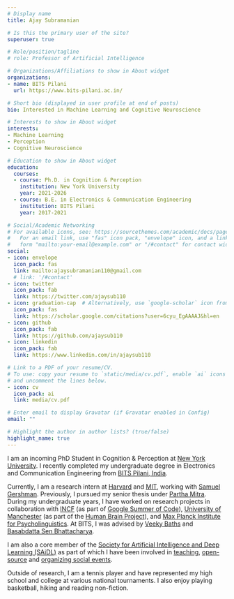 ```yaml
---
# Display name
title: Ajay Subramanian

# Is this the primary user of the site?
superuser: true

# Role/position/tagline
# role: Professor of Artificial Intelligence

# Organizations/Affiliations to show in About widget
organizations:
- name: BITS Pilani
  url: https://www.bits-pilani.ac.in/

# Short bio (displayed in user profile at end of posts)
bio: Interested in Machine Learning and Cognitive Neuroscience

# Interests to show in About widget
interests:
- Machine Learning
- Perception
- Cognitive Neuroscience

# Education to show in About widget
education:
  courses:
  - course: Ph.D. in Cognition & Perception
    institution: New York University
    year: 2021-2026
  - course: B.E. in Electronics & Communication Engineering
    institution: BITS Pilani
    year: 2017-2021

# Social/Academic Networking
# For available icons, see: https://sourcethemes.com/academic/docs/page-builder/#icons
#   For an email link, use "fas" icon pack, "envelope" icon, and a link in the
#   form "mailto:your-email@example.com" or "/#contact" for contact widget.
social:
- icon: envelope
  icon_pack: fas
  link: mailto:ajaysubramanian110@gmail.com
  # link: '/#contact'
- icon: twitter
  icon_pack: fab
  link: https://twitter.com/ajaysub110
- icon: graduation-cap  # Alternatively, use `google-scholar` icon from `ai` icon pack
  icon_pack: fas
  link: https://scholar.google.com/citations?user=6cyu_EgAAAAJ&hl=en
- icon: github
  icon_pack: fab
  link: https://github.com/ajaysub110
- icon: linkedin
  icon_pack: fab
  link: https://www.linkedin.com/in/ajaysub110

# Link to a PDF of your resume/CV.
# To use: copy your resume to `static/media/cv.pdf`, enable `ai` icons in `params.toml`, 
# and uncomment the lines below.
- icon: cv
  icon_pack: ai
  link: media/cv.pdf

# Enter email to display Gravatar (if Gravatar enabled in Config)
email: ""

# Highlight the author in author lists? (true/false)
highlight_name: true
---
```


I am an incoming PhD Student in Cognition & Perception at [New York University](https://www.nyu.edu/). I recently completed my undergraduate degree in Electronics and Communication Engineering from [BITS Pilani, India](https://www.bits-pilani.ac.in/).

Currently, I am a research intern at [Harvard](https://www.harvard.edu/) and [MIT](https://www.mit.edu/), working with [Samuel Gershman](https://gershmanlab.com/). Previously, I pursued my senior thesis under [Partha Mitra](https://www.cshl.edu/research/faculty-staff/partha-mitra/). During my undergraduate years, I have worked on research projects in collaboration with [INCF](https://www.incf.org/) (as part of [Google Summer of Code](https://summerofcode.withgoogle.com/)), [University of Manchester](https://www.manchester.ac.uk/) (as part of the [Human Brain Project](https://www.humanbrainproject.eu/en/)), and [Max Planck Institute for Psycholinguistics](https://www.mpi.nl/). At BITS, I was advised by [Veeky Baths](https://universe.bits-pilani.ac.in/goa/veeky/profile) and [Basabdatta Sen Bhattacharya](https://www.bits-pilani.ac.in/goa/basabdattab/profile).

I am also a core member of the [Society for Artificial Intelligence and Deep Learning (SAiDL)](https://www.saidl.in/) as part of which I have been involved in [teaching](https://github.com/SforAiDl/Deep-Learning-TIP), [open-source](https://github.com/SforAiDl/genrl) and [organizing social events](https://sites.google.com/view/aisymposium2020/home).

Outside of research, I am a tennis player and have represented my high school and college at various national tournaments. I also enjoy playing basketball, hiking and reading non-fiction.

